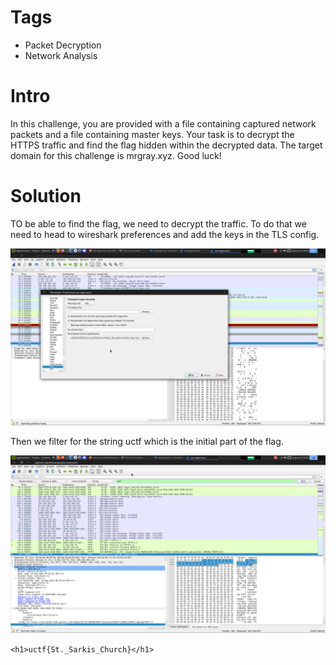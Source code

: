 # Tags
- Packet Decryption
- Network Analysis

# Intro

In this challenge, you are provided with a file containing captured network packets and a file containing master keys. Your task is to decrypt the HTTPS traffic and find the flag hidden within the decrypted data. The target domain for this challenge is mrgray.xyz. Good luck!

# Solution

TO be able to find the flag, we need to decrypt the traffic. To do that we need to head to wireshark preferences and add the keys in the TLS config.

![Image](./images/add_master_keys.png)

Then we filter for the string uctf which is the initial part of the flag.

![Image](./images/filter_to_find_flag.png)


`<h1>uctf{St._Sarkis_Church}</h1>`